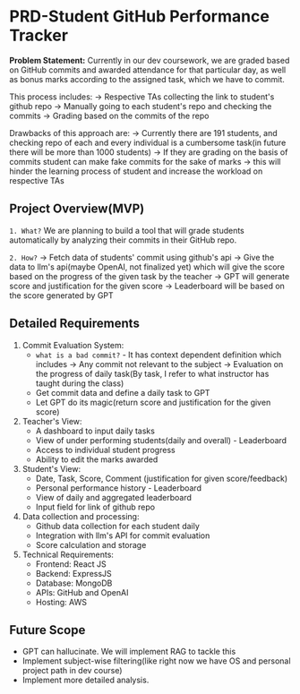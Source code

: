# PRD-Student GitHub Performance Tracker

**Problem Statement:** Currently in our dev coursework, we are graded based on GitHub commits and awarded attendance for that particular day, as well as bonus marks according to the assigned task, which we have to commit.

This process includes:
-> Respective TAs collecting the link to student's github repo
-> Manually going to each student's repo and checking the commits
-> Grading based on the commits of the repo

Drawbacks of this approach are:
-> Currently there are 191 students, and checking repo of each and every individual is a cumbersome task(in future there will be more than 1000 students)
-> If they are grading on the basis of commits student can make fake commits for the sake of marks
-> this will hinder the learning process of student and increase the workload on respective TAs

## Project Overview(MVP)

`1. What?`
We are planning to build a tool that will grade students automatically by analyzing their commits in their GitHub repo.

`2. How?`
-> Fetch data of students' commit using github's api
-> Give the data to llm's api(maybe OpenAI, not finalized yet) which will give the score based on the progress of the given task by the teacher
-> GPT will generate score and justification for the given score 
-> Leaderboard will be based on the score generated by GPT

## Detailed Requirements

1. Commit Evaluation System:
	-  `what is a bad commit?` - It has context dependent definition which includes 
		-> Any commit not relevant to the subject
		-> Evaluation on the progress of daily task(By task, I refer to what instructor has taught during the class)
	- Get commit data and define a daily task to GPT
	- Let GPT do its magic(return score and justification for the given score)
2. Teacher's View:
	- A dashboard to input daily tasks
	- View of under performing students(daily and overall) - Leaderboard
	- Access to individual student progress
	- Ability to edit the marks awarded
3. Student's View:
	- Date, Task, Score, Comment (justification for given score/feedback)
	- Personal performance history - Leaderboard
	- View of daily and aggregated leaderboard
	- Input field for link of github repo
4. Data collection and processing:
	- Github data collection for each student daily
	- Integration with llm's API for commit evaluation
	- Score calculation and storage
5. Technical Requirements:
	- Frontend: React JS
	- Backend: ExpressJS
	- Database: MongoDB
	- APIs: GitHub and OpenAI
	- Hosting: AWS
## Future Scope

- GPT can hallucinate. We will implement RAG to tackle this
- Implement subject-wise filtering(like right now we have OS and personal project path in dev course)
- Implement more detailed analysis.

